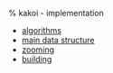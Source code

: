 % kakoi - implementation

- [algorithms](algorithms.html)
- [main data structure](graph.html)
- [zooming](zooming.html)
- [building](building.html)
